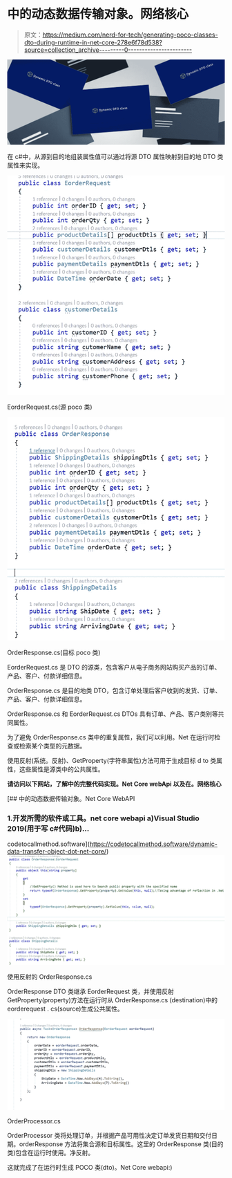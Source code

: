 # 中的动态数据传输对象。网络核心

> 原文：<https://medium.com/nerd-for-tech/generating-poco-classes-dto-during-runtime-in-net-core-278e6f78d538?source=collection_archive---------0----------------------->

![](img/248cdfcdac929c6a572596534b51c732.png)

在 c#中，从源到目的地组装属性值可以通过将源 DTO 属性映射到目的地 DTO 类属性来实现。

![](img/cc9031783f162deb3cac753e0d25de5f.png)

EorderRequest.cs(源 poco 类)

![](img/1223133083928a715d1743f422512073.png)

OrderResponse.cs(目标 poco 类)

EorderRequest.cs 是 DTO 的源类，包含客户从电子商务网站购买产品的订单、产品、客户、付款详细信息。

OrderResponse.cs 是目的地类 DTO，包含订单处理后客户收到的发货、订单、产品、客户、付款详细信息。

OrderResponse.cs 和 EorderRequest.cs DTOs 具有订单、产品、客户类别等共同属性。

为了避免 OrderResponse.cs 类中的重复属性，我们可以利用。Net 在运行时检查或检索某个类型的元数据。

使用反射(系统。反射)、GetProperty(字符串属性)方法可用于生成目标 d to 类属性，这些属性是源类中的公共属性。

**请访问以下网站，了解中的完整代码实现。Net Core webApi 以及在。网络核心**

[](https://codetocallmethod.software/dynamic-data-transfer-object-dot-net-core/) [## 中的动态数据传输对象。Net Core WebAPI

### 1.开发所需的软件或工具。net core webapi a)Visual Studio 2019(用于写 c#代码)b)…

codetocallmethod.software](https://codetocallmethod.software/dynamic-data-transfer-object-dot-net-core/) ![](img/c744765b2ce468e52a08838759f2160e.png)

使用反射的 OrderResponse.cs

OrderResponse DTO 类继承 EorderRequest 类，并使用反射 GetProperty(property)方法在运行时从 OrderResponse.cs (destination)中的 eorderequest . cs(source)生成公共属性。

![](img/a2571fa55a95242a928fc8436b27b6a0.png)

OrderProcessor.cs

OrderProcessor 类将处理订单，并根据产品可用性决定订单发货日期和交付日期。orderResponse 方法将集合源和目标属性。这里的 OrderResponse 类(目的类)包含在运行时使用。净反射。

这就完成了在运行时生成 POCO 类(dto)。Net Core webapi:)